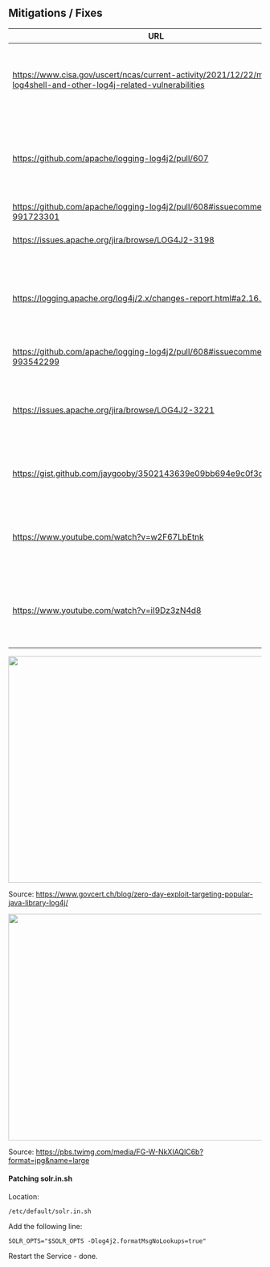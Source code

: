 ## Mitigations / Fixes
| URL | Info |
| --- | --- |
| https://www.cisa.gov/uscert/ncas/current-activity/2021/12/22/mitigating-log4shell-and-other-log4j-related-vulnerabilities | CISA - Mitigating Log4Shell and Other Log4j-Related Vulnerabilities |
| https://github.com/apache/logging-log4j2/pull/607 | GitHub - LOG4J2-3198: Log4j2 no longer formats lookups in messages by default #607 |
| https://github.com/apache/logging-log4j2/pull/608#issuecomment-991723301 | log4j2 pull request  |
| https://issues.apache.org/jira/browse/LOG4J2-3198 | apache.org - LOG4J2-3198 |
| https://logging.apache.org/log4j/2.x/changes-report.html#a2.16.0 | apache.org - Disable JNDI by default. Fixes LOG4J2-3208, LOG4J2-3211 |
| https://github.com/apache/logging-log4j2/pull/608#issuecomment-993542299 | Restrict LDAP access via JNDI #608 |
| https://issues.apache.org/jira/browse/LOG4J2-3221 | JNDI lookups in layout (not message patterns) enabled in Log4j2 < 2.16.0 |
| https://gist.github.com/jaygooby/3502143639e09bb694e9c0f3c6203949 | fail2ban filter rule for the log4j CVE-2021-44228 exploit |
| https://www.youtube.com/watch?v=w2F67LbEtnk | LiveOverflow - Log4j Vulnerability (Log4Shell) Explained // CVE-2021-44228 |
| https://www.youtube.com/watch?v=iI9Dz3zN4d8 | Log4j Lookups in Depth // Log4Shell CVE-2021-44228 - Part 2 |

<p align="left">
  <img width="800" height="450" src="images/log4j_attack.png">
</p>

Source: https://www.govcert.ch/blog/zero-day-exploit-targeting-popular-java-library-log4j/

<p align="left">
  <img width="800" height="450" src="images/FG-W-NkXIAQlC6b.jpg">
</p>

Source: https://pbs.twimg.com/media/FG-W-NkXIAQlC6b?format=jpg&name=large

#### Patching solr.in.sh

Location:

```
/etc/default/solr.in.sh
```

Add the following line:

```
SOLR_OPTS="$SOLR_OPTS -Dlog4j2.formatMsgNoLookups=true"
```

Restart the Service - done.

